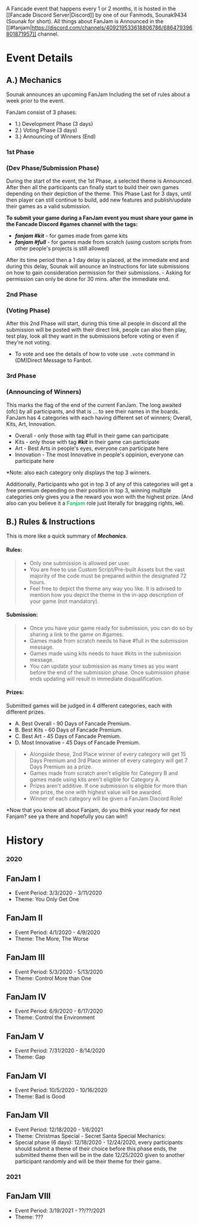 A Fancade event that happens every 1 or 2 months, it is hosted in the [[Fancade Discord Server|Discord]] by one of our Fanmods, Sounak9434 (Sounak for short). All things about FanJam is Announced in the [[#fanjam|https://discord.com/channels/409219533618806786/686479396801871957]] channel.

# Event Details

## A.) Mechanics
Sounak announces an upcoming FanJam Including the set of rules about a week prior to the event. 

FanJam consist of 3 phases:

- 1.) Development Phase (3 days)
- 2.) Voting Phase (3 days)
- 3.) Announcing of Winners (End)

### 1st Phase 
### (Dev Phase/Submission Phase) 
During the start of the event, the 1st Phase, a selected theme is Announced. After then all the participants can finally start to build their own games depending on their depiction of the theme. This Phase Last for 3 days, until then player can still continue to build, add new features and publish/update their games as a valid submission.

 **To submit your game during a FanJam event you must share your game in the Fancade Discord #games channel with the tags:**
- ***fanjam #kit*** - for games made from game kits
- ***fanjam #full*** - for games made from scratch (using custom scripts from other people's projects is still allowed)
 
After its time period then a 1 day delay is placed, at the immediate end and during this delay, Sounak will anounce an Instructions for late submissions on how to gain consideration permission for their submissions. - Asking for permission can only be done for 30 mins. after the immediate end.

### 2nd Phase 
### (Voting Phase)
After this 2nd Phase will start, during this time all people in discord all the submission will be posted with their direct link, people can also then play, test play, look all they want in the submissions before voting or even if they're not voting.
- To vote and see the details of how to vote use `.vote` command  in (DM)Direct Message to Fanbot.

### 3rd Phase 
### (Announcing of Winners)
This marks the flag of the end of the current FanJam. The long awaited (ofc) by all participants, and that is ... to see their names in the boards. FanJam has 4 categories with each having different set of winners; Overall, Kits, Art, Innovation.

- Overall - only those with tag #full in their game can participate 
- Kits - only those with tag ***#kit*** in their game can participate
- Art - Best Arts in people's eyes, everyone can participate here
- Innovation - The most Innovative in people's oppinion, everyone can participate here

*Note: also each category only displays the top 3 winners.

Additionally, Participants who got in top 3 of any of this categories will get a free premium depending on their position in top 3, winning multiple categories only gives you a the reward you won with the highest prize. (And also can you believe it a **<font color="2ecc71">Fanjam</font>** role just literally for bragging rights, ~~lol~~).

## B.) Rules & Instructions
This is more like a quick summary of ***Mechanics***.

#### Rules:
> - Only one submission is allowed per user.
> - You are free to use Custom Script/Pre-built Assets but the vast majority of the code must be prepared within the designated 72 hours.
> - Feel free to depict the theme any way you like. It is advised to mention how you depict the theme in the in-app description of your game (not mandatory).

#### Submission:
> - Once you have your game ready for submission, you can do so by sharing a link to the game on #games.
> - Games made from scratch needs to have #full in the submission message.
> - Games made using kits needs to have #kits in the submission message.
> - You can update your submission as many times as you want before the end of the submission phase. Once submission phase ends updating will result in immediate disqualification.

#### Prizes:

Submitted games will be judged in 4 different categories, each with different prizes.
- A. Best Overall - 90 Days of Fancade Premium.
- B. Best Kits - 60 Days of Fancade Premium.
- C. Best Art - 45 Days of Fancade Premium.
- D. Most Innovative - 45 Days of Fancade Premium.
> - Alongside these, 2nd Place winner of every category will get 15 Days Premium and 3rd Place winner of every category will get 7 Days Premium as a prize.
> - Games made from scratch aren't eligible for Category B and games made using kits aren't eligible for Category A.
> - Prizes aren't additive. If one submission is eligible for more than one prize, the one with highest value will be awarded.
> - Winner of each category will be given a FanJam Discord Role!

*Now that you know all about Fanjam, do you think your ready for next Fanjam? see ya there and hopefully you can win!!

# History 
### 2020

## FanJam I
- Event Period: 3/3/2020 - 3/11/2020
- Theme: You Only Get One

## FanJam II
- Event Period: 4/1/2020 - 4/9/2020
- Theme: The More, The Worse

## FanJam III
- Event Period: 5/3/2020 - 5/13/2020
- Theme: Control More than One

## FanJam IV
- Event Period: 6/9/2020 - 6/17/2020
- Theme: Control the Environment

## FanJam V
- Event Period: 7/31/2020 - 8/14/2020
- Theme: Gap

## FanJam VI
- Event Period: 10/5/2020 - 10/16/2020
- Theme: Bad is Good

## FanJam VII
- Event Period: 12/18/2020 - 1/6/2021
- Theme: Christmas Special - Secret Santa
Special Mechanics: 
- Special phase (6 days): 
12/18/2020 - 12/24/2020, every participants should submit a theme of their choice before this phase ends, the submitted theme then will be in the date 12/25/2020 given to another participant randomly and will be their theme for their game.

### 2021

## FanJam VIII
- Event Period: 3/19/2021 - ??/??/2021
- Theme: ???